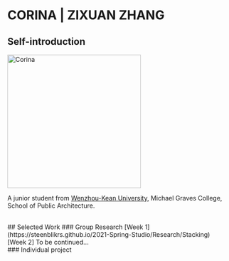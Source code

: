 # CORINA | ZIXUAN ZHANG

## Self-introduction
<img alt="Corina" src="https://github.com/steenblikrs/2021-Spring-Studio/blob/gh-pages/students/Corina/homepage-1.jpg?raw=true" width="300">
 <br>
      
   A junior student from [Wenzhou-Kean University](http://www.wku.edu.cn/), Michael Graves College, School of Public Architecture. 


 <br>
## Selected Work 
### Group Research 
 [Week 1](https://steenblikrs.github.io/2021-Spring-Studio/Research/Stacking)
 <br>
 [Week 2] To be continued...
 <br>
### Individual project

